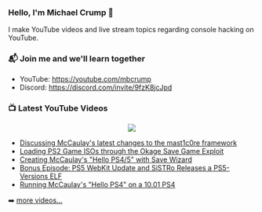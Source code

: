 ### Hello, I'm Michael Crump 👋

I make YouTube videos and live stream topics regarding console hacking on YouTube. 

### 📬 Join me and we'll learn together

- YouTube: https://youtube.com/mbcrump
- Discord: https://discord.com/invite/9fzK8jcJpd

### 📺 Latest YouTube Videos

<div align="center">

[<img src="https://img.shields.io/badge/-Subscribe-red?style=for-the-badge&logo=youtube&logoColor=white"/>](https://www.youtube.com/c/mbcrump?sub_confirmation=1)

</div>

<!-- YOUTUBE:START -->
- [Discussing McCaulay&#39;s latest changes to the mast1c0re framework](https://www.youtube.com/watch?v=P6nb2T6d5Ec)
- [Loading PS2 Game ISOs through the Okage Save Game Exploit](https://www.youtube.com/watch?v=lotK6E6KA5s)
- [Creating McCaulay&#39;s &quot;Hello PS4/5&quot; with Save Wizard](https://www.youtube.com/watch?v=khyGy9rrXCA)
- [Bonus Episode: PS5 WebKit Update and SiSTRo Releases a PS5-Versions ELF](https://www.youtube.com/watch?v=-h_i7ENzJYM)
- [Running McCaulay&#39;s &quot;Hello PS4&quot; on a 10.01 PS4](https://www.youtube.com/watch?v=s2miuVpeR54)
<!-- YOUTUBE:END -->

➡️ [more videos...](https://youtube.com/mbcrump)

